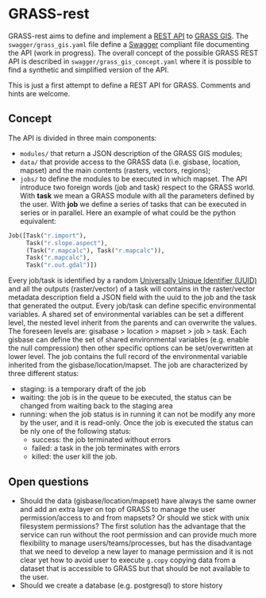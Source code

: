 # GRASS-rest

GRASS-rest aims to define and implement a [REST API](https://en.wikipedia.org/wiki/Representational_state_transfer) to [GRASS GIS](https://grass.osgeo.org/).
The `swagger/grass_gis.yaml` file define a [Swagger](http://swagger.io) compliant file documenting the API (work in progress). 
The overall concept of the possible GRASS REST API is described in  `swagger/grass_gis_concept.yaml` where it is possible to find a synthetic and simplified version of the API.

This is just a first attempt to define a REST API for GRASS. Comments and hints are welcome.

## Concept

The API is divided in three main components:
- `modules/` that return a JSON description of the GRASS GIS modules;
- `data/` that provide access to the GRASS data (i.e. gisbase, location, mapset) and the main contents (rasters, vectors, regions);
- `jobs/` to define the modules to be executed in which mapset. The API introduce two foreign words (job and task) respect to the GRASS world. With **task** we mean a GRASS module with all the parameters defined by the user. With **job** we define a series of tasks that can be executed in series or in parallel. Here an example of what could be the python equivalent:
```python
Job([Task("r.import"),
     Task("r.slope.aspect"),
     (Task("r.mapcalc"), Task("r.mapcalc")),
     Task("r.mapcalc"),
     Task("r.out.gdal")])
```
Every job/task is identified by a random [Universally Unique Identifier (UUID)](https://en.wikipedia.org/wiki/Universally_unique_identifier) and all the outputs (raster/vector) of a task will contains in the raster/vector metadata description field a JSON field with the uuid to the job and the task that generated the output.
Every job/task can define specific environmental variables. A shared set of environmental variables can be set a different level, the nested level inherit from the parents and can overwrite the values. The foreseen levels are: gisabase > location > mapset > job > task. Each gisbase can define the set of shared environmental variables (e.g. enable the null compression) then other specific options can be set/overwritten at lower level. The job contains the full record of the environmental variable inherited from the gisbase/location/mapset.
The job are characterized by three different status:
- staging: is a temporary draft of the job
- waiting: the job is in the queue to be executed, the status can be changed from waiting back to the staging area
- running: when the job status is in running it can not be modify any more by the user, and it is read-only. Once the job is executed the status can be nly one of the following status:
    - success: the job terminated without errors
    - failed: a task in the job terminates with errors
    - killed: the user kill the job.


## Open questions

* Should the data (gisbase/location/mapset) have always the same owner and add an extra layer on top of GRASS to manage the user permission/access to and from mapsets?
Or should we stick with unix filesystem permissions? The first solution has the advantage that the service can run without the root permission and can provide much more flexibility to manage users/teams/processes, but has the disadvantage that we need to develop a new layer to manage permission and it is not clear yet how to avoid user to execute `g.copy` copying data from a dataset that is accessible to GRASS but that should be not available to the user.
* Should we create a database (e.g. postgresql) to store history
